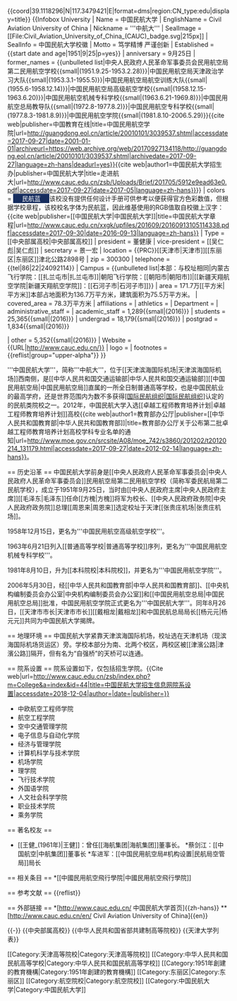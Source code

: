 {{coord|39.1118296|N|117.3479421|E|format=dms|region:CN_type:edu|display=title}}
{{Infobox University
| Name = 中国民航大学
| EnglishName = Civil Aviation University of China
| Nickname = '''中航大'''
| SealImage = [[File:Civil_Aviation_University_of_China_(CAUC)_badge.svg|215px]]
| SealInfo = 中国民航大学校徽
| Motto = 笃学精博 严谨创新
| Established = {{start date and age|1951|9|25|p=yes}}
| anniversary = 9月25日
| former_names = {{unbulleted list|中央人民政府人民革命军事委员会民用航空局第二民用航空学校{{small|(1951.9.25-1953.2.28)}}|中国民用航空局天津政治学习大队{{small|(1953.3.1-1955.5)}}|中国民用航空局航空训练大队{{small|(1955.6-1958.12.14)}}|中国民用航空局高级航空学校{{small|(1958.12.15-1963.6.20)}}|中国民用航空机械专科学校{{small|(1963.6.21-1969.8)}}|中国民用航空总局教导队{{small|(1972.8-1977.8.2)}}|中国民用航空专科学校{{small|(1977.8.3-1981.8.9)}}|中国民用航空学院{{small|(1981.8.10-2006.5.29)}}<ref>{{cite web|publisher=中国教育在线|title=中国民用航空学院|url=http://guangdong.eol.cn/article/20010101/3039537.shtml|accessdate=2017-09-27|date=2001-01-01|archiveurl=https://web.archive.org/web/20170927134118/http://guangdong.eol.cn/article/20010101/3039537.shtml|archivedate=2017-09-27|language=zh-hans|deadurl=yes}}</ref><ref>{{cite web|author1=中国民航大学招生办|publisher=中国民航大学|title=走进航大|url=http://www.cauc.edu.cn/zsb/Uploads/Brief/201705/5912e9ead63e0.pdf|accessdate=2017-09-27|date=2017-05|language=zh-hans}}</ref>}}
| colors = <span style="background:#162D5E; color:#ffffff;padding:2px 20px;border:1px;">民航蓝</span><ref>该校没有提供任何设计手册可供参考以便获得官方色彩数值，但根据学校章程，该校校名字体为民航蓝，因此维基使用的RGB值取自校徽上汉字：{{cite web|publisher=[[中国民航大学|中国民航大学]]|title=中国民航大学章程|url=http://www.cauc.edu.cn/xxgk/upfiles/201609/20160913105114338.pdf|accessdate=2017-09-30|date=2016-09-13|language=zh-hans}}</ref>
| Type = [[中央部属高校|中央部属高校]]
| president = 董健康
| vice-president = [[吴仁彪|吴仁彪]]
| secretary = 景一宏
| location = {{PRC}}[[天津市|天津市]][[东丽区|东丽区]]津北公路2898号
| zip = 300300
| telephone = {{tel|86|22|24092114}}
| Campus = {{unbulleted list|本部：与校址相同|内蒙古飞行学院：[[扎兰屯市|扎兰屯市]]|朝阳飞行学院：[[朝阳市|朝阳市]]|[[新疆天翔航空学院|新疆天翔航空学院]]：[[石河子市|石河子市]]}}
| area = 171.7万[[平方米|平方米]]<ref group="upper-alpha" name="area">本部占地面积为136.7万平方米，建筑面积为75.5万平方米。</ref>
| covered_area = 78.3万平方米<ref group="upper-alpha" name="area"></ref>
| affiliations =
| athletics = 
| Department = 
| administrative_staff = 
| academic_staff = 1,289{{small|(2016)}}
| students = 25,365{{small|(2016)}}
| undergrad = 18,179{{small|(2016)}}
| postgrad = 1,834{{small|(2016)}}
<!--| doctoral = 0-->
| other = 5,352{{small|(2016)}}
| Website = {{URL|http://www.cauc.edu.cn/}}
| logo = 
| footnotes = {{reflist|group="upper-alpha"}}
}}

'''中国民航大学'''，简称'''中航大'''，位于[[天津滨海国际机场|天津滨海国际机场]]西南侧，是[[中华人民共和国交通运输部|中华人民共和国交通运输部]][[中国民用航空局|中国民用航空局]]直属的一所全日制普通高等学校，也是中国民航业的最高学府，还是世界范围内为数不多获得[[国际民航组织|国际民航组织]](ICAO)认定的的民航类院校之一。2012年，中国民航大学入选[[卓越工程师教育培养计划|卓越工程师教育培养计划]]高校<ref>{{cite web|author1=教育部办公厅|publisher=[[中华人民共和国教育部|中华人民共和国教育部]]|title=教育部办公厅关于公布第二批卓越工程师教育培养计划高校学科专业名单的通知|url=http://www.moe.gov.cn/srcsite/A08/moe_742/s3860/201202/t20120214_131179.html|accessdate=2017-09-27|date=2012-02-14|language=zh-hans}}</ref>。

== 历史沿革 ==
中国民航大学前身是[[中央人民政府人民革命军事委员会|中央人民政府人民革命军事委员会]]民用航空局第二民用航空学校（简称军委民航局第二民航学校），成立于1951年9月25日，当时由[[中央人民政府主席|中央人民政府主席]][[毛泽东|毛泽东]]任命[[方槐|方槐]]将军为校长、[[中央人民政府政务院|中央人民政府政务院]]总理[[周恩来|周恩来]]选定校址于天津[[张贵庄机场|张贵庄机场]]。

1958年12月15日，更名为'''中国民用航空高级航空学校'''。

1963年6月21日列入[[普通高等学校|普通高等学校]]序列，更名为'''中国民用航空机械专科学校'''。

1981年8月10日，升为[[本科院校|本科院校]]，并更名为'''中国民用航空学院'''。

2006年5月30日，经[[中华人民共和国教育部|中华人民共和国教育部]]、[[中央机构编制委员会办公室|中央机构编制委员会办公室]]和[[中国民用航空总局|中国民用航空总局]]批准，中国民用航空学院正式更名为'''中国民航大学'''。同年8月26日，[[天津市市长|天津市市长]][[戴相龙|戴相龙]]和中国民航总局局长[[杨元元|杨元元]]共同为中国民航大学揭牌。

== 地理环境 ==
中国民航大学紧靠天津滨海国际机场，校址选在天津机场（现滨海国际机场货运区）旁。学校本部分为南、北两个校区，两校区被[[津濱公路|津濱公路]]隔开，但有名为“自强桥”的天桥可以连通。

== 院系设置 ==
院系设置如下，仅包括招生学院。<ref>{{Cite web|url=http://www.cauc.edu.cn/zsb/index.php?m=College&a=index&id=44|title=中国民航大学招生信息网院系设置|accessdate=2018-12-04|author=|date=|publisher=}}</ref>

* 中欧航空工程师学院
* 航空工程学院
* 空中交通管理学院
* 电子信息与自动化学院
* 经济与管理学院
* 计算机科学与技术学院
* 机场学院
* 理学院
* 飞行技术学院
* 外国语学院
* 人文社会科学学院
* 职业技术学院
* 乘务学院

== 著名校友 ==
* [[王健_(1961年)|王健]]：曾任[[海航集团|海航集团]]董事长。
*蔡剑江：[[中国航空|中航集团]]董事长
*车进军：[[中国民用航空局#机构设置|民航局空管局]]局长

== 相关条目 ==
*[[中國民用航空飛行學院|中國民用航空飛行學院]]

== 参考文献 ==
{{reflist}}

== 外部链接 ==
*[http://www.cauc.edu.cn/ 中国民航大学首页]{{zh-hans}}
**[http://www.cauc.edu.cn/en/ Civil Aviation University of China]{{en}}

{{-}}
{{中央部属高校}}
{{中华人民共和国省部共建制高等院校}}
{{天津大学列表}}

[[Category:天津高等院校|Category:天津高等院校]]
[[Category:中华人民共和国民航高等学校|Category:中华人民共和国民航高等学校]]
[[Category:1951年創建的教育機構|Category:1951年創建的教育機構]]
[[Category:东丽区|Category:东丽区]]
[[Category:航空院校|Category:航空院校]]
[[Category:中国民航大学|Category:中国民航大学]]